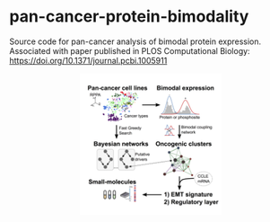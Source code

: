 # pan-cancer-protein-bimodality

Source code for pan-cancer analysis of bimodal protein expression. Associated with paper published in PLOS Computational Biology:
https://doi.org/10.1371/journal.pcbi.1005911

<p align="center">
	<img src="presentations/intro_minimal.png" width="50%">
</p>
